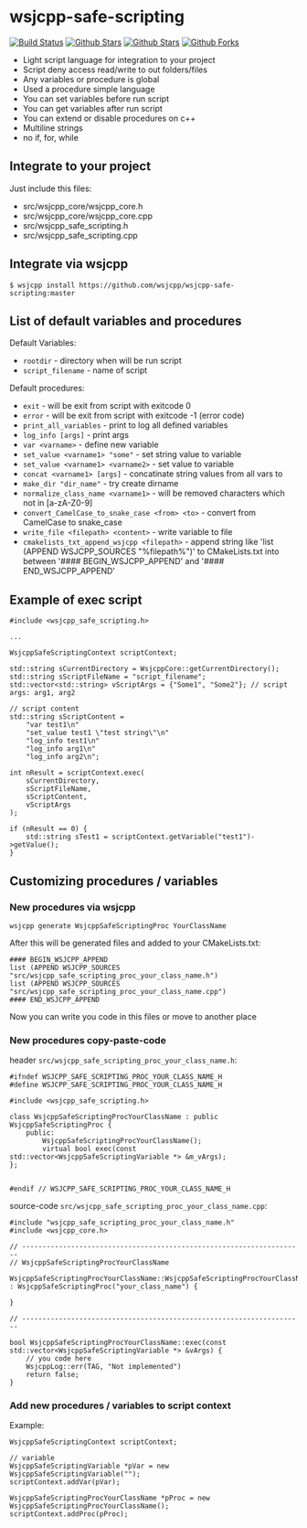 # wsjcpp-safe-scripting

[![Build Status](https://api.travis-ci.com/wsjcpp/wsjcpp-safe-scripting.svg?branch=master)](https://travis-ci.com/wsjcpp/wsjcpp-safe-scripting) [![Github Stars](https://img.shields.io/github/stars/wsjcpp/wsjcpp-safe-scripting.svg?label=github%20%E2%98%85)](https://github.com/wsjcpp/wsjcpp-safe-scripting/stargazers) [![Github Stars](https://img.shields.io/github/contributors/wsjcpp/wsjcpp-safe-scripting.svg)](https://github.com/wsjcpp/wsjcpp-safe-scripting/) [![Github Forks](https://img.shields.io/github/forks/wsjcpp/wsjcpp-safe-scripting.svg?label=github%20forks)](https://github.com/wsjcpp/wsjcpp-safe-scripting/network/members)

* Light script language for integration to your project
* Script deny access read/write to out folders/files 
* Any variables or procedure is global
* Used a procedure simple language
* You can set variables before run script
* You can get variables after run script
* You can extend or disable procedures on c++ 
* Multiline strings
* no if, for, while

## Integrate to your project

Just include this files:

- src/wsjcpp_core/wsjcpp_core.h
- src/wsjcpp_core/wsjcpp_core.cpp
- src/wsjcpp_safe_scripting.h
- src/wsjcpp_safe_scripting.cpp

## Integrate via wsjcpp

```
$ wsjcpp install https://github.com/wsjcpp/wsjcpp-safe-scripting:master
```

## List of default variables and procedures

Default Variables:

- `rootdir` - directory when will be run script
- `script_filename` - name of script

Default procedures:

- `exit` - will be exit from script with exitcode 0
- `error` - will be exit from script with exitcode -1 (error code)
- `print_all_variables` - print to log all defined variables
- `log_info [args]` - print args
- `var <varname>` - define new variable
- `set_value <varname1> "some"` - set string value to variable
- `set_value <varname1> <varname2>` - set value to variable
- `concat <varname1> [args]` - concatinate string values from all vars to <varname1>
- `make_dir "dir_name"` - try create dirname
- `normalize_class_name <varname1>` - will be removed characters which not in [a-zA-Z0-9]
- `convert_CamelCase_to_snake_case <from> <to>` - convert from CamelCase to snake_case
- `write_file <filepath> <content>` - write variable to file
- `cmakelists_txt_append_wsjcpp <filepath>` - append string like 'list (APPEND WSJCPP_SOURCES "%filepath%")' to CMakeLists.txt into between '#### BEGIN_WSJCPP_APPEND' and '#### END_WSJCPP_APPEND'

## Example of exec script

```
#include <wsjcpp_safe_scripting.h>

...

WsjcppSafeScriptingContext scriptContext;

std::string sCurrentDirectory = WsjcppCore::getCurrentDirectory();
std::string sScriptFileName = "script_filename";
std::vector<std::string> vScriptArgs = {"Some1", "Some2"}; // script args: arg1, arg2

// script content
std::string sScriptContent = 
    "var test1\n"
    "set_value test1 \"test string\"\n"
    "log_info test1\n"
    "log_info arg1\n"
    "log_info arg2\n";

int nResult = scriptContext.exec(
    sCurrentDirectory, 
    sScriptFileName, 
    sScriptContent,
    vScriptArgs
);

if (nResult == 0) {
    std::string sTest1 = scriptContext.getVariable("test1")->getValue();
}
```

## Customizing procedures / variables

### New procedures via wsjcpp

```
wsjcpp generate WsjcppSafeScriptingProc YourClassName
```

After this will be generated files and added to your CMakeLists.txt:
```
#### BEGIN_WSJCPP_APPEND
list (APPEND WSJCPP_SOURCES "src/wsjcpp_safe_scripting_proc_your_class_name.h")
list (APPEND WSJCPP_SOURCES "src/wsjcpp_safe_scripting_proc_your_class_name.cpp")
#### END_WSJCPP_APPEND
```

Now you can write you code in this files or move to another place

### New procedures copy-paste-code

header `src/wsjcpp_safe_scripting_proc_your_class_name.h`:
```
#ifndef WSJCPP_SAFE_SCRIPTING_PROC_YOUR_CLASS_NAME_H
#define WSJCPP_SAFE_SCRIPTING_PROC_YOUR_CLASS_NAME_H

#include <wsjcpp_safe_scripting.h>

class WsjcppSafeScriptingProcYourClassName : public WsjcppSafeScriptingProc {
    public:
        WsjcppSafeScriptingProcYourClassName();
        virtual bool exec(const std::vector<WsjcppSafeScriptingVariable *> &m_vArgs);
};


#endif // WSJCPP_SAFE_SCRIPTING_PROC_YOUR_CLASS_NAME_H
```

source-code `src/wsjcpp_safe_scripting_proc_your_class_name.cpp`:
```
#include "wsjcpp_safe_scripting_proc_your_class_name.h"
#include <wsjcpp_core.h>

// ---------------------------------------------------------------------
// WsjcppSafeScriptingProcYourClassName

WsjcppSafeScriptingProcYourClassName::WsjcppSafeScriptingProcYourClassName() 
: WsjcppSafeScriptingProc("your_class_name") {

}

// ---------------------------------------------------------------------

bool WsjcppSafeScriptingProcYourClassName::exec(const std::vector<WsjcppSafeScriptingVariable *> &vArgs) {
    // you code here
    WsjcppLog::err(TAG, "Not implemented")
    return false;
}
```

### Add new procedures / variables to script context

Example:
```
WsjcppSafeScriptingContext scriptContext;

// variable
WsjcppSafeScriptingVariable *pVar = new WsjcppSafeScriptingVariable("");
scriptContext.addVar(pVar);

WsjcppSafeScriptingProcYourClassName *pProc = new WsjcppSafeScriptingProcYourClassName();
scriptContext.addProc(pProc);

```


